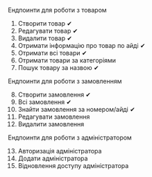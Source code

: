 <!-- Раути -->

Ендпоинти для роботи з товаром

1. Створити товар ✔
2. Редагувати товар ✔
3. Видалити товар ✔
4. Отримати інформацію про товар по айді ✔
5. Отримати всі товари ✔
6. Отримати товари за категоріями
7. Пошук товару за назвою ✔

Ендпоинти для роботи з замовленням

8. Створити замовлення ✔
9. Всі замовлення ✔
10. Знайти замовлення за номером/айді ✔
11. Редагувати замовлення
12. Видалити замовлення

Ендпоинти для роботи з адміністратором

13. Авторизація адміністратора
14. Додати адміністратора
15. Відновлення доступу адміністратора
